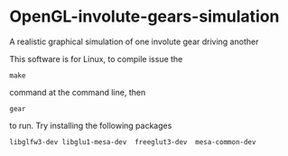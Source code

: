 # OpenGL-involute-gears-simulation
A realistic graphical simulation of one involute gear driving another

This software is for Linux, to compile issue the

`make`

command at the command line, then 

`gear`

to run. Try installing the following packages 

`libglfw3-dev
libglu1-mesa-dev 
freeglut3-dev 
mesa-common-dev`
